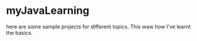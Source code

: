 # myJavaLearning
here are some sample projects for different topics. This waw how I've learnt the basics.
